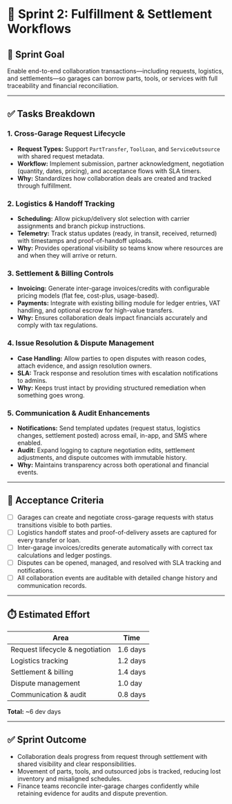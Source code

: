# 🔄 Sprint 2: Fulfillment & Settlement Workflows

## 🎯 Sprint Goal
Enable end-to-end collaboration transactions—including requests, logistics, and settlements—so garages can borrow parts, tools, or services with full traceability and financial reconciliation.

---

## ✅ Tasks Breakdown

### 1. Cross-Garage Request Lifecycle
- **Request Types:** Support `PartTransfer`, `ToolLoan`, and `ServiceOutsource` with shared request metadata.
- **Workflow:** Implement submission, partner acknowledgment, negotiation (quantity, dates, pricing), and acceptance flows with SLA timers.
- **Why:** Standardizes how collaboration deals are created and tracked through fulfillment.

### 2. Logistics & Handoff Tracking
- **Scheduling:** Allow pickup/delivery slot selection with carrier assignments and branch pickup instructions.
- **Telemetry:** Track status updates (ready, in transit, received, returned) with timestamps and proof-of-handoff uploads.
- **Why:** Provides operational visibility so teams know where resources are and when they will arrive or return.

### 3. Settlement & Billing Controls
- **Invoicing:** Generate inter-garage invoices/credits with configurable pricing models (flat fee, cost-plus, usage-based).
- **Payments:** Integrate with existing billing module for ledger entries, VAT handling, and optional escrow for high-value transfers.
- **Why:** Ensures collaboration deals impact financials accurately and comply with tax regulations.

### 4. Issue Resolution & Dispute Management
- **Case Handling:** Allow parties to open disputes with reason codes, attach evidence, and assign resolution owners.
- **SLA:** Track response and resolution times with escalation notifications to admins.
- **Why:** Keeps trust intact by providing structured remediation when something goes wrong.

### 5. Communication & Audit Enhancements
- **Notifications:** Send templated updates (request status, logistics changes, settlement posted) across email, in-app, and SMS where enabled.
- **Audit:** Expand logging to capture negotiation edits, settlement adjustments, and dispute outcomes with immutable history.
- **Why:** Maintains transparency across both operational and financial events.

---

## 📌 Acceptance Criteria
- [ ] Garages can create and negotiate cross-garage requests with status transitions visible to both parties.
- [ ] Logistics handoff states and proof-of-delivery assets are captured for every transfer or loan.
- [ ] Inter-garage invoices/credits generate automatically with correct tax calculations and ledger postings.
- [ ] Disputes can be opened, managed, and resolved with SLA tracking and notifications.
- [ ] All collaboration events are auditable with detailed change history and communication records.

---

## ⏱️ Estimated Effort
| Area | Time |
|------|------|
| Request lifecycle & negotiation | 1.6 days |
| Logistics tracking | 1.2 days |
| Settlement & billing | 1.4 days |
| Dispute management | 1.0 day |
| Communication & audit | 0.8 days |

**Total:** ~6 dev days

---

## ✅ Sprint Outcome
- Collaboration deals progress from request through settlement with shared visibility and clear responsibilities.
- Movement of parts, tools, and outsourced jobs is tracked, reducing lost inventory and misaligned schedules.
- Finance teams reconcile inter-garage charges confidently while retaining evidence for audits and dispute prevention.

